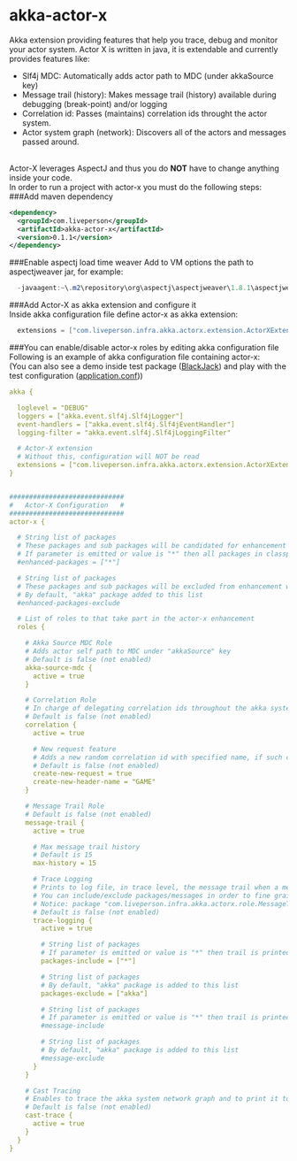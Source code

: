 akka-actor-x
============

Akka extension providing features that help you trace, debug and monitor your actor system. Actor X is written in java, it is extendable and currently provides features like: 

- Slf4j MDC: Automatically adds actor path to MDC (under akkaSource key)
- Message trail (history): Makes message trail (history) available during debugging (break-point) and/or logging
- Correlation id: Passes (maintains) correlation ids throught the actor system.
- Actor system graph (network): Discovers all of the actors and messages passed around.


<br>Actor-X leverages AspectJ and thus you do **NOT** have to change anything inside your code.
<br>In order to run a project with actor-x you must do the following steps:
<br>
###Add maven dependency  
```xml
<dependency>  
  <groupId>com.liveperson</groupId>  
  <artifactId>akka-actor-x</artifactId>  
  <version>0.1.1</version>  
</dependency>  
```  
###Enable aspectj load time weaver
Add to VM options the path to aspectjweaver jar, for example:
 
```java
  -javaagent:~\.m2\repository\org\aspectj\aspectjweaver\1.8.1\aspectjweaver-1.8.1.jar
```

###Add Actor-X as akka extension and configure it
<br>Inside akka configuration file define actor-x as akka extension:

```java
  extensions = ["com.liveperson.infra.akka.actorx.extension.ActorXExtensionProvider"]
```

###You can enable/disable actor-x roles by editing akka configuration file
Following is an example of akka configuration file containing actor-x:
<br>(You can also see a demo inside test package (<a href="src/test/java/com/liveperson/infra/common/akka/actorx/demo/BlackJack.java">BlackJack</a>) and play with the test configuration (<a href="src/test/resources/application.conf">application.conf</a>))

```yml
akka {

  loglevel = "DEBUG"
  loggers = ["akka.event.slf4j.Slf4jLogger"]
  event-handlers = ["akka.event.slf4j.Slf4jEventHandler"]
  logging-filter = "akka.event.slf4j.Slf4jLoggingFilter"

  # Actor-X extension
  # Without this, configuration will NOT be read
  extensions = ["com.liveperson.infra.akka.actorx.extension.ActorXExtensionProvider"]
}


#############################
#   Actor-X Configuration   #
#############################
actor-x {

  # String list of packages
  # These packages and sub packages will be candidated for enhancement with actor-x capabilities
  # If parameter is emitted or value is "*" then all packages in classpath are candidates for enhancement
  #enhanced-packages = ["*"]

  # String list of packages
  # These packages and sub packages will be excluded from enhancement with actor-x capabilities
  # By default, "akka" package added to this list
  #enhanced-packages-exclude

  # List of roles to that take part in the actor-x enhancement
  roles {

    # Akka Source MDC Role
    # Adds actor self path to MDC under "akkaSource" key
    # Default is false (not enabled)
    akka-source-mdc {
      active = true
    }

    # Correlation Role
    # In charge of delegating correlation ids throughout the akka system
    # Default is false (not enabled)
    correlation {
      active = true

      # New request feature
      # Adds a new random correlation id with specified name, if such correlation does not already exist
      # Default is false (not enabled)
      create-new-request = true
      create-new-header-name = "GAME"
    }

    # Message Trail Role
    # Default is false (not enabled)
    message-trail {
      active = true

      # Max message trail history
      # Default is 15
      max-history = 15

      # Trace Logging
      # Prints to log file, in trace level, the message trail when a message is received
      # You can include/exclude packages/messages in order to fine grain where the message trail is automatically printed
      # Notice: package "com.liveperson.infra.akka.actorx.role.MessageTrailRole" needs to be configured to TRACE level in your logging configuration in order to see logging
      # Default is false (not enabled)
      trace-logging {
        active = true

        # String list of packages
        # If parameter is emitted or value is "*" then trail is printed for all packages in classpath
        packages-include = ["*"]

        # String list of packages
        # By default, "akka" package is added to this list
        packages-exclude = ["akka"]

        # String list of packages
        # If parameter is emitted or value is "*" then trail is printed for all messages
        #message-include

        # String list of packages
        # By default, "akka" package is added to this list
        #message-exclude
      }
    }

    # Cast Tracing
    # Enables to trace the akka system network graph and to print it to log
    # Default is false (not enabled)
    cast-trace {
      active = true
    }
  }
}
```
